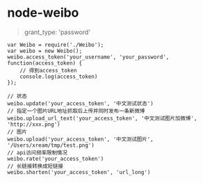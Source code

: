 node-weibo
==========

>grant_type: 'password'

	
	var Weibo = require('./Weibo');
	var weibo = new Weibo();	
	weibo.access_token('your_username', 'your_password', function(access_token) {
		// 得到access_token
  		console.log(access_token)  		
	});
	
  	// 状态
	weibo.update('your_access_token', '中文测试状态')
	// 指定一个图片URL地址抓取后上传并同时发布一条新微博
	weibo.upload_url_text('your_access_token', '中文测试图片加微博', 'http://xxx.png')
	// 图片	
	weibo.upload('your_access_token', '中文测试图片', '/Users/xream/tmp/test.png')
	// api访问频率限制情况
	weibo.rate('your_access_token')
	// 长链接转换成短链接
	weibo.shorten('your_access_token', 'url_long')
  	